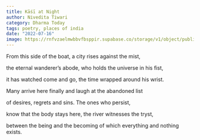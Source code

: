 ```yaml
---
title: Kāśī at Night
author: Nivedita Tiwari
category: Dharma Today
tags: poetry, places of india
date: "2022-07-16"
image: https://rnfvzaelmwbbvfbsppir.supabase.co/storage/v1/object/public/brhatwebsite/05dhiti/18.webp
---
```


From this side of the boat,
a city rises against the mist,

the eternal wanderer’s abode,
who holds the universe in his fist,

it has watched come and go,
the time wrapped around his wrist.

Many arrive here finally
and laugh at the abandoned list

of desires, regrets and sins.
The ones who persist,

know that the body stays here,
the river witnesses the tryst,

between the being and the becoming
of which everything and nothing exists.